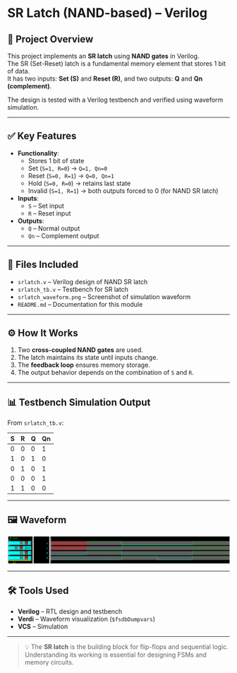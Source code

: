 # SR Latch (NAND-based) – Verilog

## 🧠 Project Overview

This project implements an **SR latch** using **NAND gates** in Verilog.  
The SR (Set-Reset) latch is a fundamental memory element that stores 1 bit of data.  
It has two inputs: **Set (S)** and **Reset (R)**, and two outputs: **Q** and **Qn (complement)**.  

The design is tested with a Verilog testbench and verified using waveform simulation.

---

## ✅ Key Features

- **Functionality**:
  - Stores 1 bit of state
  - Set (`S=1, R=0`) → `Q=1, Qn=0`
  - Reset (`S=0, R=1`) → `Q=0, Qn=1`
  - Hold (`S=0, R=0`) → retains last state
  - Invalid (`S=1, R=1`) → both outputs forced to 0 (for NAND SR latch)
- **Inputs**:
  - `S` – Set input
  - `R` – Reset input
- **Outputs**:
  - `Q` – Normal output
  - `Qn` – Complement output

---

## 📂 Files Included

- `srlatch.v` – Verilog design of NAND SR latch  
- `srlatch_tb.v` – Testbench for SR latch  
- `srlatch_waveform.png` – Screenshot of simulation waveform  
- `README.md` – Documentation for this module  

---

## ⚙️ How It Works

1. Two **cross-coupled NAND gates** are used.  
2. The latch maintains its state until inputs change.  
3. The **feedback loop** ensures memory storage.  
4. The output behavior depends on the combination of `S` and `R`.  

---

## 📊 Testbench Simulation Output

From `srlatch_tb.v`:

| S | R | Q | Qn |
|---|---|---|----|
| 0 | 0 | 0 | 1 |
| 1 | 0 | 1 | 0 |
| 0 | 1 | 0 | 1 |
| 0 | 0 | 0 | 1 |
| 1 | 1 | 0 | 0 |

---

## 🖼 Waveform

![SR Latch Waveform](srlatchnand.png)

---

## 🛠 Tools Used

- **Verilog** – RTL design and testbench  
- **Verdi** – Waveform visualization (`$fsdbDumpvars`)  
- **VCS** – Simulation  

---

> 💡 The **SR latch** is the building block for flip-flops and sequential logic. Understanding its working is essential for designing FSMs and memory circuits.
